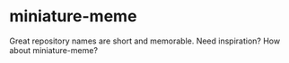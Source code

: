 # miniature-meme
Great repository names are short and memorable. Need inspiration? How about miniature-meme?
